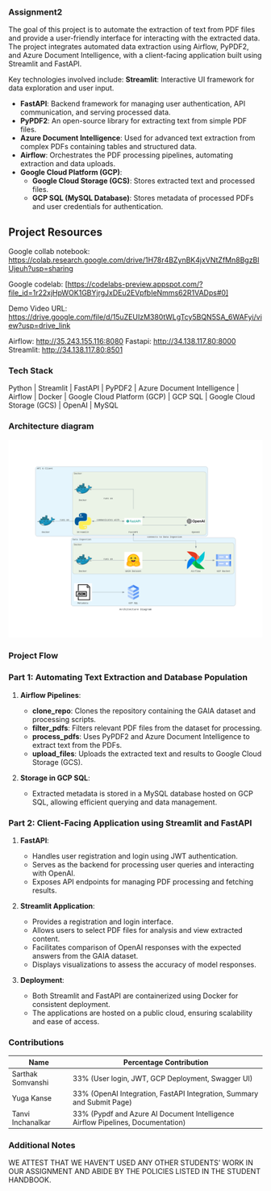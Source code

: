 ### Assignment2

The goal of this project is to automate the extraction of text from PDF files and provide a user-friendly interface for interacting with the extracted data. The project integrates automated data extraction using Airflow, PyPDF2, and Azure Document Intelligence, with a client-facing application built using Streamlit and FastAPI.


Key technologies involved include:
 **Streamlit**: Interactive UI framework for data exploration and user input.
- **FastAPI**: Backend framework for managing user authentication, API communication, and serving processed data.
- **PyPDF2**: An open-source library for extracting text from simple PDF files.
- **Azure Document Intelligence**: Used for advanced text extraction from complex PDFs containing tables and structured data.
- **Airflow**: Orchestrates the PDF processing pipelines, automating extraction and data uploads.
- **Google Cloud Platform (GCP)**:
  - **Google Cloud Storage (GCS)**: Stores extracted text and processed files.
  - **GCP SQL (MySQL Database)**: Stores metadata of processed PDFs and user credentials for authentication.

## Project Resources



Google collab notebook: https://colab.research.google.com/drive/1H78r4BZynBK4jxVNtZfMn8BgzBlUjeuh?usp=sharing

Google codelab: [https://codelabs-preview.appspot.com/?file_id=1r22xjHpWOK1GBYjrgJxDEu2EVpfbIeNmms62R1VADps#0]

Demo Video URL: https://drive.google.com/file/d/15uZEUIzM380tWLgTcy5BQN5SA_6WAFyi/view?usp=drive_link

Airflow: http://35.243.155.116:8080
Fastapi: http://34.138.117.80:8000
Streamlit: http://34.138.117.80:8501

### Tech Stack
Python | Streamlit | FastAPI | PyPDF2 | Azure Document Intelligence | Airflow | Docker | Google Cloud Platform (GCP) | GCP SQL | Google Cloud Storage (GCS) | OpenAI | MySQL

### Architecture diagram ###

![image](Diagrams/architecture_diagram.png)

### Project Flow

### Part 1: Automating Text Extraction and Database Population
1. **Airflow Pipelines**:
   - **clone_repo**: Clones the repository containing the GAIA dataset and processing scripts.
   - **filter_pdfs**: Filters relevant PDF files from the dataset for processing.
   - **process_pdfs**: Uses PyPDF2 and Azure Document Intelligence to extract text from the PDFs.
   - **upload_files**: Uploads the extracted text and results to Google Cloud Storage (GCS).

2. **Storage in GCP SQL**:
   - Extracted metadata is stored in a MySQL database hosted on GCP SQL, allowing efficient querying and data management.

### Part 2: Client-Facing Application using Streamlit and FastAPI
1. **FastAPI**:
   - Handles user registration and login using JWT authentication.
   - Serves as the backend for processing user queries and interacting with OpenAI.
   - Exposes API endpoints for managing PDF processing and fetching results.
   
2. **Streamlit Application**:
   - Provides a registration and login interface.
   - Allows users to select PDF files for analysis and view extracted content.
   - Facilitates comparison of OpenAI responses with the expected answers from the GAIA dataset.
   - Displays visualizations to assess the accuracy of model responses.

3. **Deployment**:
   - Both Streamlit and FastAPI are containerized using Docker for consistent deployment.
   - The applications are hosted on a public cloud, ensuring scalability and ease of access.


### Contributions

| Name                            | Percentage Contribution |
| ------------------------------- | ----------------------- |
| Sarthak Somvanshi               | 33% (User login, JWT, GCP Deployment, Swagger UI)                    |
| Yuga Kanse                      | 33% (OpenAI Integration, FastAPI Integration, Summary and Submit Page)                  |
| Tanvi Inchanalkar               | 33% (Pypdf and Azure AI Document Intelligence Airflow Pipelines, Documentation)                   |

### Additional Notes
WE ATTEST THAT WE HAVEN’T USED ANY OTHER STUDENTS’ WORK IN OUR ASSIGNMENT AND ABIDE BY THE POLICIES LISTED IN THE STUDENT HANDBOOK. 


